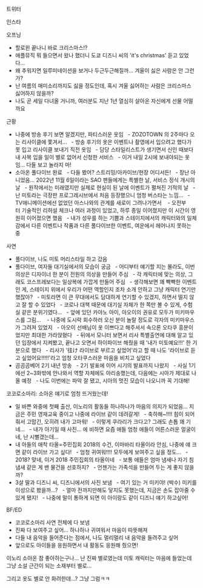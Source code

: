 


트위터



인스타

오프닝
- 할로윈 끝나니 바로 크리스마스!?
- 애플뮤직 뭐 들으면서 왔나 했더니 도쿄 디즈니 씨의 'it's christmas' 듣고 있었다...
- 왜 추워지면 일루미네이션을 보거나 두근두근해질까... 겨울이 싫은 사람은 안 그런가?
- 난 여름의 매미소리까지도 싫을 정도인데, 혹시 겨울 싫어하는 사람은 크리스마스 싫어하지 않을까?
- 나도 곧 세일 다녀올 거니까, 여러분도 지난 1년 열심히 살아온 자신에게 선물 어떨까요

근황
- 나중에 방송 후기 보면 알겠지만, 파티스러운 옷임
  - ZOZOTOWN 의 2주마다 오는 리사이클에 쫓겨서...
  - 방송 후기의 옷은 이벤트나 촬영에서 입으려고 했다가 못 입고 리사이클 보내기 직전 옷임
  - 담당 스타일리스트가 생기면서 신인 때보다 내 사복 입을 일이 별로 없어서 신청한 서비스
  - 이거 내일 2시에 보내야되는 옷임... 다들 보고 놀라지 마!
- 소아온 풀다이브 완료
  - 다들 봤어? 스트리밍/아카이브/현장 어디서든!
  - 장난 아니었음... 2022년 11월 6일이라는 SAO 팬들에게는 특별한 날, 서비스 정식 개시의 날
  - 원작에서는 미래였지만 실제로 현실이 된 날에 이벤트가 펼쳐진 기적의 날
  - 난 미토라는 극장판 프로그레시브에서 처음 등장했으니 엄청 버스타는 느낌...
  - TV애니메이션에선 없었던 아스나와의 관계를 새로이 그려나가면서 
  - 오전부터 기술적인 리허설 체크나 여러 과정이 있었고, 하루 종일 이어졌지만 이 시간이 영원히 이어졌으면 했음
  - 내가 성우를 하는 기쁨과 스테이지에서의 캐릭터와의 일체감에서 다른 이벤트나 작품과 다른 풀다이브한 이벤트, 여운에서 헤어나지 못하는 중

사연
- 풀다이브, 나도 미토 머리스타일 하고 갔음
- 풀다이브, 여자들 대기실에서의 모습이 궁금
  - 어디부터 얘기할 지는 몰라도, 이번 의상은 디자이너 한 분이 전원의 의상을 만들어 주심
  - 각 캐릭터에 맞는 의상, 그래도 코스프레보다는 일상복에 가깝게 만들어 주심
  - 생각해보면 꽤 빡빡한 이벤트인 게, 스테이지 위에서 우리가 어떤 역할인지 조차 소개 안하고 그냥 캐릭터 연기만 했잖아?
  - 미토라면 이 큰 무대에서도 담대하게 연기할 수 있겠지, 하면서 떨지 않고 잘 할 수 있었다
  - 코로나 대책 때문에 대기실 자체가 한 쪽만 볼 수 있게, 수험실 같은 분위기였다...
  - 앞에 있던 카야노 아이, 아오이의 권유로 모두가 미키마우스를 그림... 
  - 나중에 도시락 회수하러 오신 분이 놀랄 정도로 각자의 미키마우스가 그려져 있었지
  - 아오이 선배님이 옷 이쁘다고 해주셔서 속으론 오타쿠 흥분이었지만 최대한 가라앉혔다
  - 뒤에서 모니터 보면서 리사 특별출연에 대해 알고 있던 입장에서 지켜봤고, 끝나고 오면서 하이파이브 해줬을 때 '내가 미토예요!!!' 한 기분으로 했다
  - 리사가 '往け 라이브로 부르고 싶었어'라고 할 때 나도 '라이브로 듣고 싶었어요!!!!!'라고 엄청 오타쿠스러운 마음을 비치고 싶었다
- 곰곰곰베어 2기 내년 방송
  - 2기 발표에 이어 시기의 발표까지 나왔지
  - 사실 1기에선 2~3화밖에 안나와서 역할 자체에도 아리송했는데, 다음에는 시아가 제대로 나올 예정
  - 나도 이번에는 파악 잘 됐고, 시아의 멋진 모습이 나오니까 꼭 기대해!

코코로소마리: 소아온 얘기로 엄청 뜨거웠는데!
- 일 바쁜 와중에 첫째 출산, 이노리의 활동들 하나하나가 마음의 의지가 되었음... 지금은 주민 영재교육 중이고 나중에 라이브 같이 데려갈게!
  - 축하해~!!!! 힘이 되어줘서 고맙긴, 오히려 내가 고마워!
  - 이렇게 쿠라리가 크다고? 그래도 손톱 꽤 기네...
  - 내가 아기일 때 사진... 에 비하면 요즘 애들 엄청 애들이 어른스러운 얼굴이네, 난 시뻘갰는데...
- 내 아들의 애착 타올=주민집회 2018의 수건, 이마바리 타올이라 안심, 나중에 얘 크면 같이 라이브 가고 싶다!
  - 엄청 귀여워!!!! 모두에게 보여주고 싶을 정도...
  - 2018? 맞네, 이거 2018 주민집회의 타올이네
  - 보통 애들은 엄마 냄새나 자기 침냄새 같은 게 밴 물건을 선호하지?
  - 언젠가는 가족석을 만들어 두는 게 좋지 않을까?
- 3살 딸과 디즈니 씨, 디즈니에서의 사진 보냄
  - 여기 있는 거 미키야! (박수) 미키를 이성으로 봤을까...?
  - 얼마 전까지만해도 닿지도 못했는데, 지금은 손도 잡아줄 수 있게 됐지!
  - 나중에 말이 통하게 되면 이 아이랑도 같이 디즈니 얘기 하고싶어!

BF/ED
- 코코로소마리 사연 전체에 다 보냄
- 진짜 다 보여주고 싶어... 하나하나 귀여워서 마음이 따뜻해져
- 다들 내 음악을 들어준다는 점에서, 나도 멀리멀리 내 음악을 들려주고 싶어
- 앞으로도 아이들을 응원하면서 내 활동도 응원해 줬으면!

이노리 소아온 참 좋아하는구나... 난 진짜 별로였는데
미토 캐릭터는 마음에 들었는데 그냥 소설 근간이 되는 소재부터 별로...

그리고 옷도 별로 안 화려한데...? 그냥 그럼ㅋㅋ
